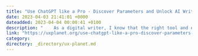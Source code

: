 ```yaml
---
title: "Use ChatGPT like a Pro - Discover Parameters and Unlock AI Writing Secrets"
date: 2023-04-03 21:41:01 +0000
dateadded: 2023-04-04 00:00:41 +0100
description: "    As a digital writer, I know that the right tool and expertise can make all the difference when it comes to creating content that stands…  Continue reading on UX Planet »  "
link: "https://uxplanet.org/use-chatgpt-like-a-pro-discover-parameters-and-unlock-ai-writing-secrets-8f68a342bdea?source=rss----819cc2aaeee0---4"
category:
directory: _directory/ux-planet.md
---
```

